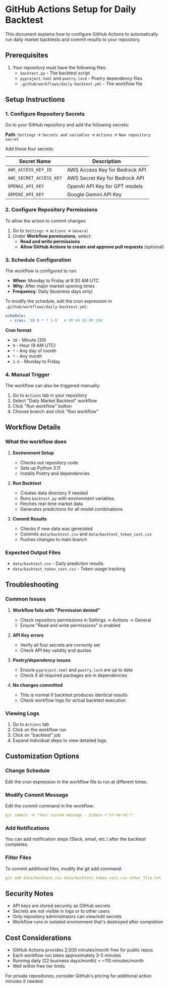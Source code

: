 # GitHub Actions Setup for Daily Backtest

This document explains how to configure GitHub Actions to automatically run daily market backtests and commit results to your repository.

## Prerequisites

1. Your repository must have the following files:
   - `backtest.py` - The backtest script
   - `pyproject.toml` and `poetry.lock` - Poetry dependency files
   - `.github/workflows/daily-backtest.yml` - The workflow file

## Setup Instructions

### 1. Configure Repository Secrets

Go to your GitHub repository and add the following secrets:

**Path**: `Settings` → `Secrets and variables` → `Actions` → `New repository secret`

Add these four secrets:

| Secret Name | Description |
|-------------|-------------|
| `AWS_ACCESS_KEY_ID` | AWS Access Key for Bedrock API |
| `AWS_SECRET_ACCESS_KEY` | AWS Secret Key for Bedrock API |
| `OPENAI_API_KEY` | OpenAI API Key for GPT models |
| `GEMINI_API_KEY` | Google Gemini API Key |

### 2. Configure Repository Permissions

To allow the action to commit changes:

1. Go to `Settings` → `Actions` → `General`
2. Under **Workflow permissions**, select:
   - **Read and write permissions**
   - **Allow GitHub Actions to create and approve pull requests** (optional)

### 3. Schedule Configuration

The workflow is configured to run:

- **When**: Monday to Friday at 9:30 AM UTC
- **Why**: After major market opening times
- **Frequency**: Daily (business days only)

To modify the schedule, edit the cron expression in `.github/workflows/daily-backtest.yml`:

```yaml
schedule:
  - cron: '30 9 * * 1-5'  # MM HH DD MM DOW
```

**Cron format**:

- `30` - Minute (30)
- `9` - Hour (9 AM UTC)
- `*` - Any day of month
- `*` - Any month
- `1-5` - Monday to Friday

### 4. Manual Trigger

The workflow can also be triggered manually:

1. Go to `Actions` tab in your repository
2. Select "Daily Market Backtest" workflow
3. Click "Run workflow" button
4. Choose branch and click "Run workflow"

## Workflow Details

### What the workflow does

1. **Environment Setup**
   - Checks out repository code
   - Sets up Python 3.11
   - Installs Poetry and dependencies

2. **Run Backtest**
   - Creates data directory if needed
   - Runs `backtest.py` with environment variables
   - Fetches real-time market data
   - Generates predictions for all model combinations

3. **Commit Results**
   - Checks if new data was generated
   - Commits `data/backtest.csv` and `data/backtest_token_cost.csv`
   - Pushes changes to main branch

### Expected Output Files

- `data/backtest.csv` - Daily prediction results
- `data/backtest_token_cost.csv` - Token usage tracking

## Troubleshooting

### Common Issues

1. **Workflow fails with "Permission denied"**
   - Check repository permissions in Settings → Actions → General
   - Ensure "Read and write permissions" is enabled

2. **API Key errors**
   - Verify all four secrets are correctly set
   - Check API key validity and quotas

3. **Poetry/dependency issues**
   - Ensure `pyproject.toml` and `poetry.lock` are up to date
   - Check if all required packages are in dependencies

4. **No changes committed**
   - This is normal if backtest produces identical results
   - Check workflow logs for actual backtest execution

### Viewing Logs

1. Go to `Actions` tab
2. Click on the workflow run
3. Click on "backtest" job
4. Expand individual steps to view detailed logs

## Customization Options

### Change Schedule

Edit the cron expression in the workflow file to run at different times.

### Modify Commit Message

Edit the commit command in the workflow:

```yaml
git commit -m "Your custom message - $(date +'%Y-%m-%d')"
```

### Add Notifications

You can add notification steps (Slack, email, etc.) after the backtest completes.

### Filter Files

To commit additional files, modify the git add command:

```yaml
git add data/backtest.csv data/backtest_token_cost.csv other_file.txt
```

## Security Notes

- API keys are stored securely as GitHub secrets
- Secrets are not visible in logs or to other users
- Only repository administrators can view/edit secrets
- Workflow runs in isolated environment that's destroyed after completion

## Cost Considerations

- GitHub Actions provides 2,000 minutes/month free for public repos
- Each workflow run takes approximately 3-5 minutes
- Running daily (22 business days/month) = ~110 minutes/month
- Well within free tier limits

For private repositories, consider GitHub's pricing for additional action minutes if needed.
